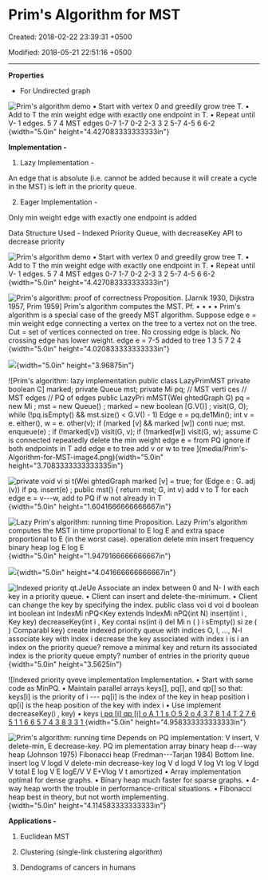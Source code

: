# Prim's Algorithm for MST

Created: 2018-02-22 23:39:31 +0500

Modified: 2018-05-21 22:51:16 +0500

---

**Properties**
-   For Undirected graph



![Prim's algorithm demo • Start with vertex 0 and greedily grow tree T. • Add to T the min weight edge with exactly one endpoint in T. • Repeat until V- 1 edges. 5 7 4 MST edges 0-7 1-7 0-2 2-3 3 2 5-7 4-5 6 6-2 ](media/Prim's-Algorithm-for-MST-image1.png){width="5.0in" height="4.427083333333333in"}



**Implementation -**

1.  Lazy Implementation -

An edge that is absolute (i.e. cannot be added because it will create a cycle in the MST) is left in the priority queue.

2.  Eager Implementation -

Only min weight edge with exactly one endpoint is added

Data Structure Used - Indexed Priority Queue, with decreaseKey API to decrease priority



![Prim's algorithm demo • Start with vertex 0 and greedily grow tree T. • Add to T the min weight edge with exactly one endpoint in T. • Repeat until V- 1 edges. 5 7 4 MST edges 0-7 1-7 0-2 2-3 3 2 5-7 4-5 6 6-2 ](media/Prim's-Algorithm-for-MST-image1.png){width="5.0in" height="4.427083333333333in"}



![Prim's algorithm: proof of correctness Proposition. [Jarnik 1930, Dijkstra 1957, Prim 1959] Prim's algorithm computes the MST. Pf. • • • • Prim's algorithm is a special case of the greedy MST algorithm. Suppose edge e = min weight edge connecting a vertex on the tree to a vertex not on the tree. Cut = set of vertices connected on tree. No crossing edge is black. No crossing edge has lower weight. edge e = 7-5 added to tree 1 3 5 7 2 4 ](media/Prim's-Algorithm-for-MST-image2.png){width="5.0in" height="4.020833333333333in"}



![](media/Prim's-Algorithm-for-MST-image3.png){width="5.0in" height="3.96875in"}



![Prim's algorithm: lazy implementation public class LazyPrimMST private boolean C] marked; private Queue<Edge> mst; private Mi pq; // MST verti ces // MST edges // PQ of edges public LazyPri mMST(Wei ghtedGraph G) pq = new Mi ; mst = new Queue<Edge>() ; marked = new boolean [G.V()] ; visit(G, O); while (!pq.isEmpty() && mst.size() < G.V() - 1) Edge e = pq.de1Min(); int v = e. either(), w = e. other(v); if (marked [v] && marked [w]) conti nue; mst. enqueue(e) ; if (!marked[v]) visit(G, v); if (!marked[w]) visit(G, w); assume C is connected repeatedly delete the min weight edge e = from PQ ignore if both endpoints in T add edge e to tree add v or w to tree ](media/Prim's-Algorithm-for-MST-image4.png){width="5.0in" height="3.7083333333333335in"}



![private void vi si t(Wei ghtedGraph marked [v] = true; for (Edge e : G. adj (v)) if pq. insert(e) ; public mst() { return mst; G, int v) add v to T for each edge e = v---w, add to PQ if w not already in T ](media/Prim's-Algorithm-for-MST-image5.png){width="5.0in" height="1.6041666666666667in"}



![Lazy Prim's algorithm: running time Proposition. Lazy Prim's algorithm computes the MST in time proportional to E log E and extra space proportional to E (in the worst case). operation delete min insert frequency binary heap log E log E ](media/Prim's-Algorithm-for-MST-image6.png){width="5.0in" height="1.9479166666666667in"}



![](media/Prim's-Algorithm-for-MST-image7.png){width="5.0in" height="4.041666666666667in"}



![Indexed priority qt.JeUe Associate an index between 0 and N- I with each key in a priority queue. • Client can insert and delete-the-minimum. • Client can change the key by specifying the index. public class voi d voi d boolean int boolean int IndexMi nPQ<Key extends IndexMi nPQ(int N) insert(int i , Key key) decreaseKey(int i , Key contai ns(int i) del Mi n ( ) i sEmpty() si ze ( ) Comparabl key) create indexed priority queue with indices O, l, ..., N-l associate key with index i decrease the key associated with index i is i an index on the priority queue? remove a minimal key and return its associated index is the priority queue empty? number of entries in the priority queue ](media/Prim's-Algorithm-for-MST-image8.png){width="5.0in" height="3.5625in"}



![Indexed priority qveve implementation Implementation. • Start with same code as MinPQ. • Maintain parallel arrays keys[], pq[], and qp[] so that: keys[i] is the priority of i --- pq[i] is the index of the key in heap position i qp[i] is the heap position of the key with index i • Use implement decreaseKey(i , key) • keys [i pq [i] qp [i] o A 1 1 s O 5 2 o 4 3 7 8 1 4 T 2 7 6 5 1 1 6 6 5 7 4 3 8 3 3 1 ](media/Prim's-Algorithm-for-MST-image9.png){width="5.0in" height="4.958333333333333in"}



![Prim's algorithm: running time Depends on PQ implementation: V insert, V delete-min, E decrease-key. PQ im plementation array binary heap d---way heap (Johnson 1975) Fibonacci heap (Fredman---Tarjan 1984) Bottom line. insert log V logd V delete-min decrease-key log V d logd V log Vt log V logd V total E log V E logE/V V E+Vlog V t amortized • Array implementation optimal for dense graphs. • Binary heap much faster for sparse graphs. • 4-way heap worth the trouble in performance-critical situations. • Fibonacci heap best in theory, but not worth implementing. ](media/Prim's-Algorithm-for-MST-image10.png){width="5.0in" height="4.114583333333333in"}



**Applications -**

1.  Euclidean MST

2.  Clustering (single-link clustering algorithm)

3.  Dendograms of cancers in humans










